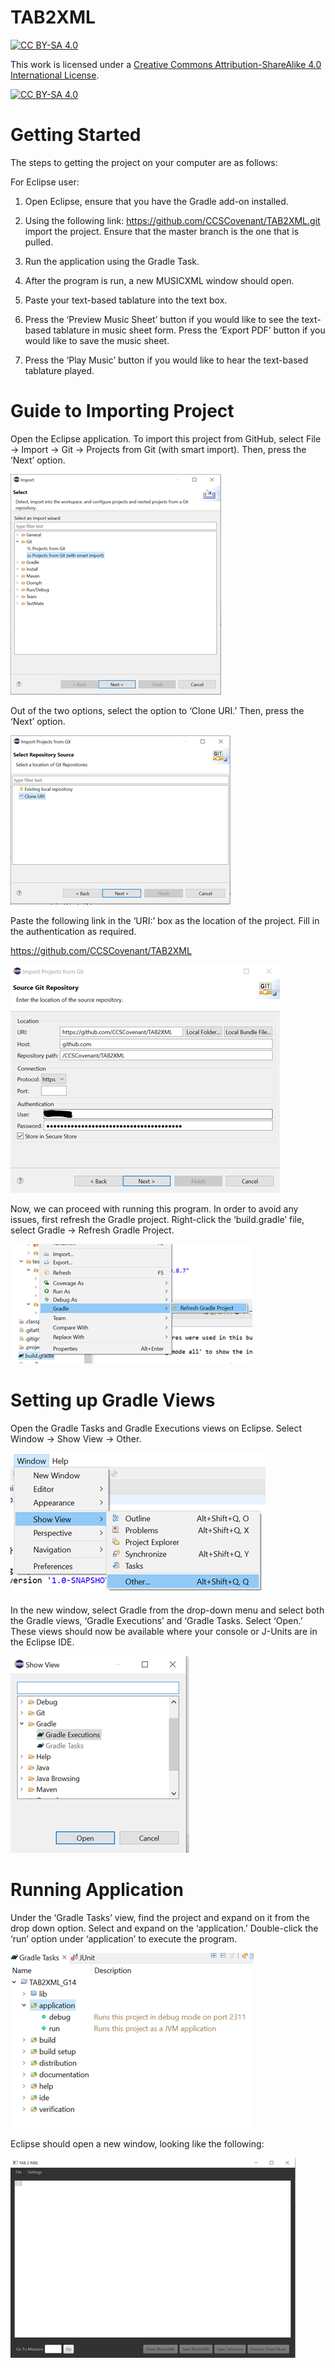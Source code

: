# TAB2XML

[![CC BY-SA 4.0][cc-by-sa-shield]][cc-by-sa]

This work is licensed under a
[Creative Commons Attribution-ShareAlike 4.0 International License][cc-by-sa].

[![CC BY-SA 4.0][cc-by-sa-image]][cc-by-sa]

[cc-by-sa]: http://creativecommons.org/licenses/by-sa/4.0/
[cc-by-sa-image]: https://licensebuttons.net/l/by-sa/4.0/88x31.png
[cc-by-sa-shield]: https://img.shields.io/badge/License-CC%20BY--SA%204.0-lightgrey.svg

# Getting Started

The steps to getting the project on your computer are as follows:

For Eclipse user:

1) Open Eclipse, ensure that you have the Gradle add-on installed.

2) Using the following link: https://github.com/CCSCovenant/TAB2XML.git import the project. 
Ensure that the master branch is the one that is pulled.

3) Run the application using the Gradle Task.

4) After the program is run, a new MUSICXML window should open.

5) Paste your text-based tablature into the text box.

6) Press the ‘Preview Music Sheet’ button if you would like to see the text-based tablature in music sheet form. Press the ‘Export PDF’ button if you would like to save the music sheet.

7) Press the ‘Play Music’ button if you would like to hear the text-based tablature played.













# Guide to Importing Project
Open the Eclipse application. To import this project from GitHub, select File → Import → Git → Projects from Git (with smart import). Then, press the ‘Next’ option.

![Image text](https://github.com/CCSCovenant/TAB2XML/blob/e91f52340c1c3f436670270a0098bcd28fb0831f/src/main/resources/readme/g1.png)

Out of the two options, select the option to ‘Clone URI.’ Then, press the ‘Next’ option.

![Image text](https://github.com/CCSCovenant/TAB2XML/blob/e91f52340c1c3f436670270a0098bcd28fb0831f/src/main/resources/readme/g2.png)

Paste the following link in the ‘URI:’ box as the location of the project. Fill in the authentication as required.

https://github.com/CCSCovenant/TAB2XML

![Image text](https://github.com/CCSCovenant/TAB2XML/blob/e91f52340c1c3f436670270a0098bcd28fb0831f/src/main/resources/readme/g3.png)



Now, we can proceed with running this program.
In order to avoid any issues, first refresh the Gradle project. Right-click the ‘build.gradle’ file, select Gradle → Refresh Gradle Project.

![Image text](https://github.com/CCSCovenant/TAB2XML/blob/e91f52340c1c3f436670270a0098bcd28fb0831f/src/main/resources/readme/g4.png)

# Setting up Gradle Views
Open the Gradle Tasks and Gradle Executions views on Eclipse. Select Window → Show View → Other.

![Image text](https://github.com/CCSCovenant/TAB2XML/blob/e91f52340c1c3f436670270a0098bcd28fb0831f/src/main/resources/readme/g5.png)


In the new window, select Gradle from the drop-down menu and select both the Gradle views, ‘Gradle Executions’ and ‘Gradle Tasks. Select ‘Open.’ These views should now be available where your console or J-Units are in the Eclipse IDE.

![Image text](https://github.com/CCSCovenant/TAB2XML/blob/e91f52340c1c3f436670270a0098bcd28fb0831f/src/main/resources/readme/g6.png)


# Running Application
Under the ‘Gradle Tasks’ view, find the project and expand on it from the drop down option. Select and expand on the ‘application.’ Double-click the ‘run’ option under ‘application’ to execute the program.

![Image text](https://github.com/CCSCovenant/TAB2XML/blob/e91f52340c1c3f436670270a0098bcd28fb0831f/src/main/resources/readme/g7.png)


Eclipse should open a new window, looking like the following: 

![Image text](https://github.com/CCSCovenant/TAB2XML/blob/e91f52340c1c3f436670270a0098bcd28fb0831f/src/main/resources/readme/g8.png)

